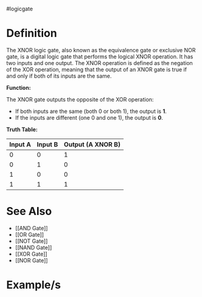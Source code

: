#logicgate 
# Definition

The XNOR logic gate, also known as the equivalence gate or exclusive NOR gate, is a digital logic gate that performs the logical XNOR operation. It has two inputs and one output. The XNOR operation is defined as the negation of the XOR operation, meaning that the output of an XNOR gate is true if and only if both of its inputs are the same.

**Function:**

The XNOR gate outputs the opposite of the XOR operation:

- If both inputs are the same (both 0 or both 1), the output is **1**.
- If the inputs are different (one 0 and one 1), the output is **0**.

**Truth Table:**

|Input A|Input B|Output (A XNOR B)|
|---|---|---|
|0|0|1|
|0|1|0|
|1|0|0|
|1|1|1|


# See Also
- [[AND Gate]]
- [[OR Gate]]
- [[NOT Gate]]
- [[NAND Gate]]
- [[XOR Gate]]
- [[NOR Gate]]

# Example/s